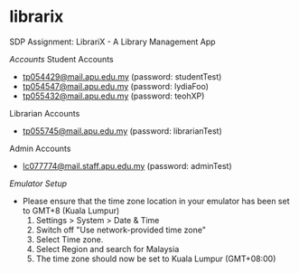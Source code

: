 # librarix
 SDP Assignment: LibrariX - A Library Management App

_Accounts_
 Student Accounts
  - tp054429@mail.apu.edu.my (password: studentTest)
  - tp054547@mail.apu.edu.my (password: lydiaFoo)
  - tp055432@mail.apu.edu.my (password: teohXP)

 Librarian Accounts
 - tp055745@mail.apu.edu.my (password: librarianTest)
 
Admin Accounts
- lc077774@mail.staff.apu.edu.my (password: adminTest)

_Emulator Setup_
- Please ensure that the time zone location in your emulator has been set to GMT+8 (Kuala Lumpur)
    1. Settings > System > Date & Time
    2. Switch off "Use network-provided time zone"
    3. Select Time zone.
    4. Select Region and search for Malaysia
    5. The time zone should now be set to Kuala Lumpur (GMT+08:00)